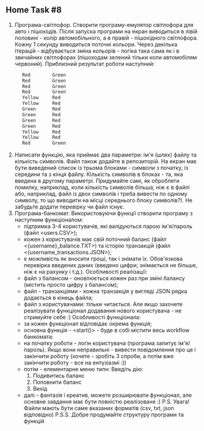 ## Home Task #8

1. Програма-світлофор.
   Створити програму-емулятор світлофора для авто і пішоходів. Після запуска програми на екран виводиться в лівій половині - колір автомобільного, а в правій - пішохідного світлофора. Кожну 1 секунду виводиться поточні кольори. Через декілька ітерацій - відбувається зміна кольорів - логіка така сама як і в звичайних світлофорах (пішоходам зелений тільки коли автомобілям червоний).
   Приблизний результат роботи наступний:
``` python
      Red        Green
      Red        Green
      Red        Green
      Red        Green
      Yellow     Red
      Yellow     Red
      Green      Red
      Green      Red
      Green      Red
      Green      Red
      Yellow     Red
      Yellow     Red
      Red        Green
   ```
2. Написати функцію, яка приймає два параметри: ім'я (шлях) файлу та кількість символів. Файл також додайте в репозиторій. На екран має бути виведений список із трьома блоками - символи з початку, із середини та з кінця файлу. Кількість символів в блоках - та, яка введена в другому параметрі. Придумайте самі, як обробляти помилку, наприклад, коли кількість символів більша, ніж є в файлі або, наприклад, файл із двох символів і треба вивести по одному символу, то що виводити на місці середнього блоку символів?). Не забудьте додати перевірку чи файл існує.
3. Програма-банкомат.
   Використовуючи функції створити програму з наступним функціоналом:
      - підтримка 3-4 користувачів, які валідуються парою ім'я/пароль (файл <users.CSV>);
      - кожен з користувачів має свій поточний баланс (файл <{username}_balance.TXT>) та історію транзакцій (файл <{username_transactions.JSON>);
      - є можливість як вносити гроші, так і знімати їх. Обов'язкова перевірка введених даних (введено цифри; знімається не більше, ніж є на рахунку і т.д.).
   Особливості реалізації:
      - файл з балансом - оновлюється кожен раз при зміні балансу (містить просто цифру з балансом);
      - файл - транзакціями - кожна транзакція у вигляді JSON рядка додається в кінець файла;
      - файл з користувачами: тільки читається. Але якщо захочете реалізувати функціонал додавання нового користувача - не стримуйте себе :)
   Особливості функціонала:
      - за кожен функціонал відповідає окрема функція;
      - основна функція - <start()> - буде в собі містити весь workflow банкомата:
      - на початку роботи - логін користувача (програма запитує ім'я/пароль). Якщо вони неправильні - вивести повідомлення про це і закінчити роботу (хочете - зробіть 3 спроби, а потім вже закінчити роботу - все на ентузіазмі :))
      - потім - елементарне меню типн:
        Введіть дію:
           1. Подивитись баланс
           2. Поповнити баланс
           3. Вихід
      - далі - фантазія і креатив, можете розширювати функціонал, але основне завдання має бути повністю реалізоване :)
    P.S. Увага! Файли мають бути саме вказаних форматів (csv, txt, json відповідно)
    P.S.S. Добре продумайте структуру програми та функцій